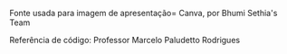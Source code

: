 Fonte usada para imagem de apresentação= Canva, por Bhumi Sethia's Team

Referência de código: Professor Marcelo Paludetto Rodrigues
